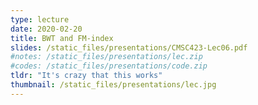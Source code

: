 ```yaml
---
type: lecture
date: 2020-02-20
title: BWT and FM-index
slides: /static_files/presentations/CMSC423-Lec06.pdf
#notes: /static_files/presentations/lec.zip
#codes: /static_files/presentations/code.zip
tldr: "It's crazy that this works"
thumbnail: /static_files/presentations/lec.jpg
---
```

